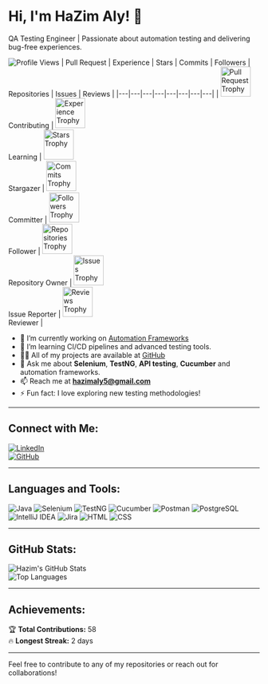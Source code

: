 # Hi, I'm HaZim Aly! 👋

QA Testing Engineer | Passionate about automation testing and delivering bug-free experiences.

![Profile Views](https://komarev.com/ghpvc/?username=HaZim-Ali&style=flat-square)
| Pull Request | Experience | Stars | Commits | Followers | Repositories | Issues | Reviews |
|---|---|---|---|---|---|---|---|
| <img src="https://raw.githubusercontent.com/HaZim-Aly/HaZim-Aly/main/images/pull-request.svg" alt="Pull Request Trophy" width="60"> <br> Contributing | <img src="https://raw.githubusercontent.com/HaZim-Aly/HaZim-Aly/main/images/experience.svg" alt="Experience Trophy" width="60"> <br> Learning | <img src="https://raw.githubusercontent.com/HaZim-Aly/HaZim-Aly/main/images/star.svg" alt="Stars Trophy" width="60"> <br> Stargazer | <img src="https://raw.githubusercontent.com/HaZim-Aly/HaZim-Aly/main/images/commit.svg" alt="Commits Trophy" width="60"> <br> Committer | <img src="https://raw.githubusercontent.com/HaZim-Aly/HaZim-Aly/main/images/follower.svg" alt="Followers Trophy" width="60"> <br> Follower | <img src="https://raw.githubusercontent.com/HaZim-Aly/HaZim-Aly/main/images/repo.svg" alt="Repositories Trophy" width="60"> <br> Repository Owner | <img src="https://raw.githubusercontent.com/HaZim-Aly/HaZim-Aly/main/images/issue.svg" alt="Issues Trophy" width="60"> <br> Issue Reporter | <img src="https://raw.githubusercontent.com/HaZim-Aly/HaZim-Aly/main/images/review.svg" alt="Reviews Trophy" width="60"> <br> Reviewer |



- 🔭 I’m currently working on [Automation Frameworks](https://github.com/HaZim-Ali?tab=repositories)
- 🌱 I’m learning CI/CD pipelines and advanced testing tools.
- 👨‍💻 All of my projects are available at [GitHub](https://github.com/HaZim-Ali)
- 💬 Ask me about **Selenium**, **TestNG**, **API testing**, **Cucumber** and automation frameworks.
- 📫 Reach me at **hazimaly5@gmail.com**
- ⚡ Fun fact: I love exploring new testing methodologies!


---

## Connect with Me:

[![LinkedIn](https://img.shields.io/badge/LinkedIn-Connect-blue?style=flat-square&logo=linkedin)](https://www.linkedin.com/in/hazim-aly-161476325)  
[![GitHub](https://img.shields.io/badge/GitHub-Follow-black?style=flat-square&logo=github)](https://github.com/HaZim-Ali)

---

## Languages and Tools:
![Java](https://img.shields.io/badge/Java-ED8B00?style=for-the-badge&logo=java&logoColor=white)
![Selenium](https://img.shields.io/badge/Selenium-43B02A?style=for-the-badge&logo=selenium&logoColor=white)
![TestNG](https://img.shields.io/badge/TestNG-FF6C37?style=for-the-badge&logo=testng&logoColor=white)
![Cucumber](https://img.shields.io/badge/Cucumber-23D96C?style=for-the-badge&logo=cucumber&logoColor=white)
![Postman](https://img.shields.io/badge/Postman-FF6C37?style=for-the-badge&logo=postman&logoColor=white)
![PostgreSQL](https://img.shields.io/badge/PostgreSQL-336791?style=for-the-badge&logo=postgresql&logoColor=white)
![IntelliJ IDEA](https://img.shields.io/badge/IntelliJ%20IDEA-000000?style=for-the-badge&logo=intellij-idea&logoColor=white)
![Jira](https://img.shields.io/badge/Jira-0052CC?style=for-the-badge&logo=jira&logoColor=white)
![HTML](https://img.shields.io/badge/HTML-E34F26?style=for-the-badge&logo=html5&logoColor=white)
![CSS](https://img.shields.io/badge/CSS-1572B6?style=for-the-badge&logo=css3&logoColor=white)


---

## GitHub Stats:

![Hazim's GitHub Stats](https://github-readme-stats.vercel.app/api?username=HaZim-Ali&show_icons=true&theme=radical)  
![Top Languages](https://github-readme-stats.vercel.app/api/top-langs/?username=HaZim-Ali&layout=compact&theme=radical)

---

## Achievements:

🏆 **Total Contributions:** 58  
🔥 **Longest Streak:** 2 days  

---

Feel free to contribute to any of my repositories or reach out for collaborations!
